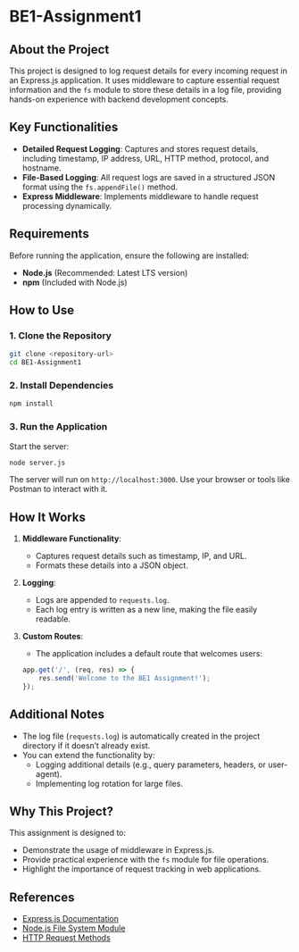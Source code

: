 # BE1-Assignment1

## About the Project
This project is designed to log request details for every incoming request in an Express.js application. It uses middleware to capture essential request information and the `fs` module to store these details in a log file, providing hands-on experience with backend development concepts.

## Key Functionalities
- **Detailed Request Logging**: Captures and stores request details, including timestamp, IP address, URL, HTTP method, protocol, and hostname.
- **File-Based Logging**: All request logs are saved in a structured JSON format using the `fs.appendFile()` method.
- **Express Middleware**: Implements middleware to handle request processing dynamically.

## Requirements
Before running the application, ensure the following are installed:
- **Node.js** (Recommended: Latest LTS version)
- **npm** (Included with Node.js)

## How to Use

### 1. Clone the Repository
```bash
git clone <repository-url>
cd BE1-Assignment1
```

### 2. Install Dependencies
```bash
npm install
```

### 3. Run the Application
Start the server:
```bash
node server.js
```
The server will run on `http://localhost:3000`. Use your browser or tools like Postman to interact with it.

## How It Works
1. **Middleware Functionality**:  
   - Captures request details such as timestamp, IP, and URL.  
   - Formats these details into a JSON object.

2. **Logging**:  
   - Logs are appended to `requests.log`.  
   - Each log entry is written as a new line, making the file easily readable.

3. **Custom Routes**:  
   - The application includes a default route that welcomes users:
   ```javascript
   app.get('/', (req, res) => {
       res.send('Welcome to the BE1 Assignment!');
   });
   ```

## Additional Notes
- The log file (`requests.log`) is automatically created in the project directory if it doesn’t already exist.
- You can extend the functionality by:
  - Logging additional details (e.g., query parameters, headers, or user-agent).
  - Implementing log rotation for large files.

## Why This Project?
This assignment is designed to:
- Demonstrate the usage of middleware in Express.js.
- Provide practical experience with the `fs` module for file operations.
- Highlight the importance of request tracking in web applications.

## References
- [Express.js Documentation](https://expressjs.com/)
- [Node.js File System Module](https://nodejs.org/api/fs.html)
- [HTTP Request Methods](https://developer.mozilla.org/en-US/docs/Web/HTTP/Methods)
  
